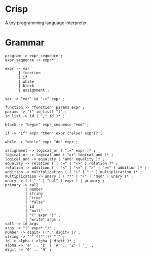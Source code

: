 # Crisp
A toy programming language interpreter.

# Grammar

    program -> expr_sequence ;
    expr_sequence -> expr* ;

    expr -> var
          | function
          | if
          | while
          | block
          | assignment ;

    var -> "var" id ":=" expr ;

    function -> "function" params expr ;
    params -> "(" id_list? ")" ;
    id_list -> id ( "," id )* ;

    block -> "begin" expr_sequence "end" ;

    if -> "if" expr "then" expr ("else" expr)? ;

    while -> "while" expr "do" expr ;

    assignment -> logical_or ( ":=" expr )* ;
    logical_or -> logical_and ( "or" logical_and )* ;
    logical_and -> equality ( "and" equality )* ;
    equality -> relation ( ( "=" | "<>" ) relation )* ;
    relation -> addition ( ( "<" | "<=" | ">" | ">=" ) addition )* ;
    addition -> multiplication ( ( "+" | "-" ) multiplication )* ;
    multiplication -> unary ( ( "*" | "/" | "mod" ) unary )* ;
    unary -> ( ( "-" | "not" ) expr ) | primary ;
    primary -> call
             | number
             | string
             | "true"
             | "false"
             | id
             | "null"
             | "(" expr ")" ;
             | "write" args ;
    call -> id args
    args -> "(" expr* ")" ;
    number -> digit+ ( "." digit+ )? ;
    string -> "'" ([^'])* "'" ;
    id -> alpha ( alpha | digit )* ;
    alpha -> 'a' .. 'z' | 'A' .. 'Z' | '_' ;
    digit -> '0' .. '9' ;
